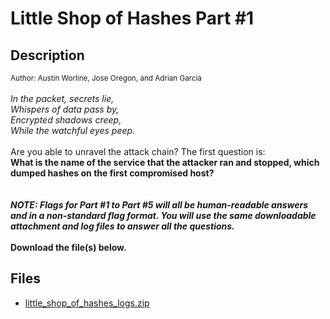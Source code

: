 # Little Shop of Hashes Part #1

## Description

<small>Author: Austin Worline, Jose Oregon, and Adrian Garcia</small><br><br><i> In the packet, secrets lie,<br> Whispers of data pass by,<br> Encrypted shadows creep,<br> While the watchful eyes peep.<br> </i> <br> Are you able to unravel the attack chain? The first question is:<br> <b>What is the name of the service that the attacker ran and stopped, which dumped hashes on the first compromised host?</b> <br> <br><br> <i><b>NOTE: Flags for Part #1 to Part #5 will all be human-readable answers and in a non-standard flag format. You will use the same downloadable attachment and log files to answer all the questions.</i></b> <br><br> <b>Download the file(s) below.</b>


## Files

* [little_shop_of_hashes_logs.zip](files/little_shop_of_hashes_logs.zip)

